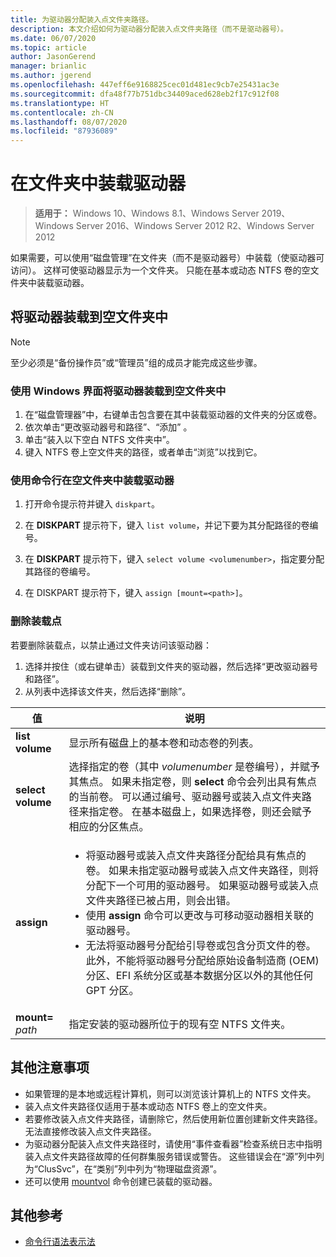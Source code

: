 ```yaml
---
title: 为驱动器分配装入点文件夹路径。
description: 本文介绍如何为驱动器分配装入点文件夹路径（而不是驱动器号）。
ms.date: 06/07/2020
ms.topic: article
author: JasonGerend
manager: brianlic
ms.author: jgerend
ms.openlocfilehash: 447eff6e9168825cec01d481ec9cb7e25431ac3e
ms.sourcegitcommit: dfa48f77b751dbc34409aced628eb2f17c912f08
ms.translationtype: HT
ms.contentlocale: zh-CN
ms.lasthandoff: 08/07/2020
ms.locfileid: "87936089"
---
```

# <a name="mount-a-drive-in-a-folder"></a>在文件夹中装载驱动器

> **适用于：** Windows 10、Windows 8.1、Windows Server 2019、Windows Server 2016、Windows Server 2012 R2、Windows Server 2012

如果需要，可以使用“磁盘管理”在文件夹（而不是驱动器号）中装载（使驱动器可访问）。 这样可使驱动器显示为一个文件夹。 只能在基本或动态 NTFS 卷的空文件夹中装载驱动器。

## <a name="mounting-a-drive-in-an-empty-folder"></a>将驱动器装载到空文件夹中

> [!NOTE]
> 至少必须是“备份操作员”或“管理员”组的成员才能完成这些步骤。

### <a name="to-mount-a-drive-in-an-empty-folder-by-using-the-windows-interface"></a>使用 Windows 界面将驱动器装载到空文件夹中

1.  在“磁盘管理器”中，右键单击包含要在其中装载驱动器的文件夹的分区或卷。
2. 依次单击“更改驱动器号和路径”、“添加” 。
3. 单击“装入以下空白 NTFS 文件夹中”。
4. 键入 NTFS 卷上空文件夹的路径，或者单击“浏览”以找到它。

### <a name="to-mount-a-drive-in-an-empty-folder-using-a-command-line"></a>使用命令行在空文件夹中装载驱动器

1.  打开命令提示符并键入 `diskpart`。

2.  在 **DISKPART** 提示符下，键入 `list volume`，并记下要为其分配路径的卷编号。

3.  在 **DISKPART** 提示符下，键入 `select volume <volumenumber>`，指定要分配其路径的卷编号。

5.  在 DISKPART 提示符下，键入 `assign [mount=<path>]`。

### <a name="to-remove-a-mount-point"></a>删除装载点

若要删除装载点，以禁止通过文件夹访问该驱动器：

1. 选择并按住（或右键单击）装载到文件夹的驱动器，然后选择“更改驱动器号和路径”。
2. 从列表中选择该文件夹，然后选择“删除”。

| 值 | 说明 |
| --- | --- |
| **list volume** | 显示所有磁盘上的基本卷和动态卷的列表。 |
| **select volume**        | 选择指定的卷（其中 <em>volumenumber</em> 是卷编号），并赋予其焦点。 如果未指定卷，则 **select** 命令会列出具有焦点的当前卷。 可以通过编号、驱动器号或装入点文件夹路径来指定卷。 在基本磁盘上，如果选择卷，则还会赋予相应的分区焦点。|
| **assign** | <ul><li> 将驱动器号或装入点文件夹路径分配给具有焦点的卷。 如果未指定驱动器号或装入点文件夹路径，则将分配下一个可用的驱动器号。 如果驱动器号或装入点文件夹路径已被占用，则会出错。</li>  <li>使用 **assign** 命令可以更改与可移动驱动器相关联的驱动器号。</li> <li> 无法将驱动器号分配给引导卷或包含分页文件的卷。 此外，不能将驱动器号分配给原始设备制造商 (OEM) 分区、EFI 系统分区或基本数据分区以外的其他任何 GPT 分区。</li></ul> |
| **mount=** <em>path</em> | 指定安装的驱动器所位于的现有空 NTFS 文件夹。  |

## <a name="additional-considerations"></a>其他注意事项

-   如果管理的是本地或远程计算机，则可以浏览该计算机上的 NTFS 文件夹。
-   装入点文件夹路径仅适用于基本或动态 NTFS 卷上的空文件夹。
-   若要修改装入点文件夹路径，请删除它，然后使用新位置创建新文件夹路径。 无法直接修改装入点文件夹路径。
-   为驱动器分配装入点文件夹路径时，请使用“事件查看器”检查系统日志中指明装入点文件夹路径故障的任何群集服务错误或警告。 这些错误会在“源”列中列为“ClusSvc”，在“类别”列中列为“物理磁盘资源”。
-   还可以使用 [mountvol](https://go.microsoft.com/fwlink/?linkid=64111) 命令创建已装载的驱动器。

## <a name="additional-references"></a>其他参考
-   [命令行语法表示法](/previous-versions/orphan-topics/ws.11/cc742449(v=ws.11))
